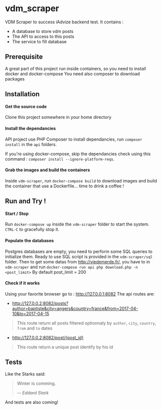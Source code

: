 # vdm_scraper

VDM Scraper to success iAdvize backend test.
It contains :
* A database to store vdm posts
* The API to access to this posts
* The service to fill database

## Prerequisite
A great part of this project run inside containers, so you need to install docker and docker-compose
You need also composer to download packages

## Installation

#### Get the source code
Clone this project somewhere in your home directory

#### Install the dependancies
API project use PHP Composer to install dependancies, run `composer install` in the `api` folders.

If you're using docker-compose, skip the dependancies check using this command : `composer install --ignore-platform-reqs`.

#### Grab the images and build the containers
Inside `vdm-scraper`, run `docker-compose build` to download images and build the container that use a Dockerfile... time to drink a coffee !

## Run and Try !
#### Start / Stop 
Run `docker-compose up` inside the `vdm-scraper` folder to start the system.
`CTRL-C` to gracefully stop it.

#### Populate the databases
Postgres databases are empty, you need to perform some SQL queries to initialize them.
Ready to use SQL script is provided in the `vdm-scraper/sql` folder.
Then to get some datas from <http://viedemerde.fr/>, you have to in `vdm-scraper` and run 
`docker-compose run api php download.php -n <post_limit>` By default post_limit = 200

#### Check if it works
Using your favorite browser go to  : <http://127.0.0.1:8082>
The api routes are:
* <http://127.0.0.2:8082/posts?author=baptiste&city=angers&country=france&from=2017-04-10&to=2017-04-15>
> This route return all posts filtered optionnaly by `author`, `city`, `country`, `from` and `to` dates
* <http://127.0.0.2:8082/post/{post_id}>
> This route return a unique post identify by his id

## Tests

Like the Starks said:
> Winter is comming.
>
> -- <cite>Eddard Stark</cite>

And tests are also coming!
